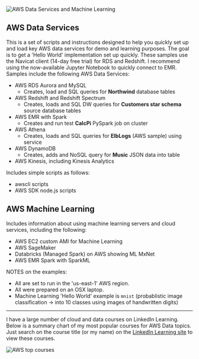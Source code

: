 ![AWS Data Services and Machine Learning](https://github.com/lynnlangit/Hello-AWS-Data-Services/blob/master/images/aws-data-services.png)

## AWS Data Services

This is a set of scripts and instructions designed to help you quickly set up and load key AWS data services for demo and learning purposes.  The goal is to get a 'Hello World' implementation set up quickly. These samples use the Navicat client (14-day free trial) for RDS and Redshift.  I recommend using the now-available Jupyter Notebook to quickly connect to EMR.  Samples include the following AWS Data Services:  
  - AWS RDS Aurora and MySQL
    - Creates, load and SQL queries for **Northwind** database tables
  - AWS Redshift and Redshift Spectrum
    - Creates, loads and SQL DW queries for **Customers star schema** source database tables
  - AWS EMR with Spark
    - Creates and run test **CalcPi** PySpark job on cluster
  - AWS Athena
    - Creates, loads and SQL queries for **ElbLogs** (AWS sample) using service
  - AWS DynamoDB
    - Creates, adds and NoSQL query for **Music** JSON data into table
  - AWS Kinesis, including Kinesis Analytics
 
Includes simple scripts as follows:
   - awscli scripts 
   - AWS SDK node.js scripts 
  
## AWS Machine Learning 

Includes information about using machine learning servers and cloud services, including the following:  
  - AWS EC2 custom AMI for Machine Learning 
  - AWS SageMaker
  - Databricks (Managed Spark) on AWS showing ML MxNet
  - AWS EMR Spark with SparkML

NOTES on the examples:
   - All are set to run in the 'us-east-1' AWS region.
   - All were prepared on an OSX laptop.
   - Machine Learning 'Hello World' example is `mnist` (probablistic image classification -> into 10 classes using images of handwritten digits)

---

I have a large number of cloud and data courses on LinkedIn Learning.  Below is a summary chart of my most popular courses for AWS Data topics.  Just search on the course title (or my name) on the [LinkedIn Learning site](https://www.linkedin.com/learning/search?entityType=COURSE&keywords=lynn%20langit) to view these courses.

![AWS top courses](https://github.com/lynnlangit/Hello-AWS-Data-Services/blob/master/images/top.png)
